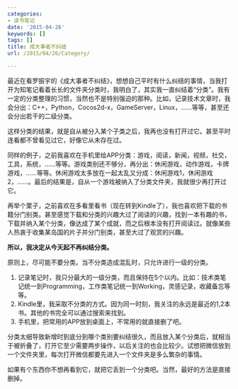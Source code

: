```yaml
---
categories:
- 读书笔记
date: '2015-04-26'
keywords: []
tags: []
title: 成大事者不纠结
url: /2015/04/26/Category/

---
```



最近在看罗振宇的《成大事者不纠结》，想想自己平时有什么纠结的事情，当我打开为知笔记看着长长的文件夹分类时，我明白了，其实我一直纠结着“分类”。我有一定的分类整理的习惯，当然也不是特别强迫的那种。比如，记录技术文章时，我会分出：C++，Python，Cocos2d-x，GameServer，Linux，……等等，甚至还会分出若干的二级分类。

<!--more-->

这样分类的结果，就是自从被分入某个子类之后，我再也没有打开过它。甚至平时连看都不曾看见过它，好像它从未存在过。

同样的例子，之前我喜欢在手机里给APP分类：游戏，阅读，新闻，视频，社交，工具，系统，……等等。游戏类别还不够分，再分出：休闲游戏，动作游戏，卡牌游戏，……等等。休闲游戏太多放在一起太乱又分成：休闲游戏1，休闲游戏2，……。最后的结果是，自从一个游戏被纳入了分类文件夹，我就很少再打开过它。

再举个栗子，之前喜欢在多看里看书（现在转到Kindle了），我也喜欢把下载的书籍分门别类。甚至感觉下载和分类的兴趣大过了阅读的兴趣，找到一本有趣的书，下载并纳入某个分类，像达成了某个成就，而之后根本没有打开阅读过。就像某些人热衷于收集某岛国的片子并分门别类，甚至大过了观赏的兴趣。

**所以，我决定从今天起不再纠结分类。**

原则上，尽可能不要分类。当不分类造成混乱时，只允许进行一级的分类。

1. 记录笔记时，我只分最大的一级分类，而且保持在5个以内。比如：技术类笔记统一到Programming，工作类笔记统一到Working，灵感记录，收藏备忘等等。
1. Kindle里，我采取不分类的方式。因为同一时刻，我关注的永远是最近的1,2本书。其他的书完全可以通过搜索来找到。
1. 手机里，把常用的APP放到桌面上，不常用的就直接删了吧。

分类太细导致新增时到底分到哪个类别要纠结很久，而且放入某个分类后，就相当于被折叠了，打开它至少需要两步操作，以后关注的也会比较少。试想把微信放到一个文件夹里，每次打开微信都要先进入一个文件夹是多么繁杂的事情。

如果有个东西你不想再看到它，就把它丢到一个分类吧。当然，最好的方法是直接删掉。
